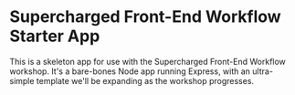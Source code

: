 # Supercharged Front-End Workflow Starter App

This is a skeleton app for use with the Supercharged Front-End Workflow 
workshop. It's a bare-bones Node app running Express, with an ultra-simple
template we'll be expanding as the workshop progresses.